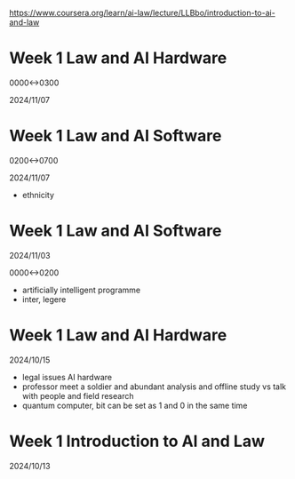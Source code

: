 https://www.coursera.org/learn/ai-law/lecture/LLBbo/introduction-to-ai-and-law

# Week 1 Law and AI Hardware

0000<->0300

2024/11/07

# Week 1 Law and AI Software

0200<->0700

2024/11/07

- ethnicity

# Week 1 Law and AI Software

2024/11/03

0000<->0200

- artificially intelligent programme
- inter, legere

# Week 1 Law and AI Hardware

2024/10/15

- legal issues AI hardware
- professor meet a soldier and abundant analysis and offline study vs talk with people and field research
- quantum computer, bit can be set as 1 and 0 in the same time

# Week 1 Introduction to AI and Law

2024/10/13
